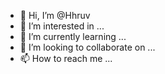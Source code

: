 - 👋 Hi, I’m @Hhruv
- 👀 I’m interested in ...
- 🌱 I’m currently learning ...
- 💞️ I’m looking to collaborate on ...
- 📫 How to reach me ...

<!---
Hhruv/Hhruv is a ✨ special ✨ repository because its `README.md` (this file) appears on your GitHub profile.
You can click the Preview link to take a look at your changes.
--->
